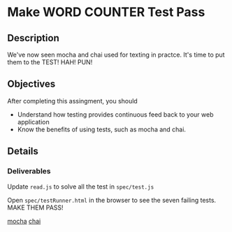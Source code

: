 # Make WORD COUNTER Test Pass

## Description
We've now seen mocha and chai used for texting in practce.  It's time to put them to the TEST! HAH! PUN!

## Objectives

After completing this assingment, you should

* Understand how testing provides continuous feed back to your web application
* Know the benefits of using tests, such as mocha and chai.

## Details

### Deliverables

Update `read.js` to solve all the test in `spec/test.js`

Open `spec/testRunner.html` in the browser to see the seven failing tests.  MAKE THEM PASS!

[mocha](https://mochajs.org/)
[chai](http://chaijs.com/)
